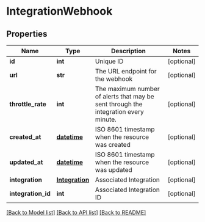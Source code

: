 # IntegrationWebhook

## Properties
Name | Type | Description | Notes
------------ | ------------- | ------------- | -------------
**id** | **int** | Unique ID | [optional] 
**url** | **str** | The URL endpoint for the webhook | [optional] 
**throttle_rate** | **int** | The maximum number of alerts that may be sent through the integration every minute. | [optional] 
**created_at** | [**datetime**](DateTime.md) | ISO 8601 timestamp when the resource was created | [optional] 
**updated_at** | [**datetime**](DateTime.md) | ISO 8601 timestamp when the resource was updated | [optional] 
**integration** | [**Integration**](Integration.md) | Associated Integration | [optional] 
**integration_id** | **int** | Associated Integration ID | [optional] 

[[Back to Model list]](../README.md#documentation-for-models) [[Back to API list]](../README.md#documentation-for-api-endpoints) [[Back to README]](../README.md)


